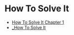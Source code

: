 # How To Solve It

- [How To Solve It Chapter 1](how-to-solve-it-chapter-1.md)
- [_How To Solve It](_how-to-solve-it.md)
